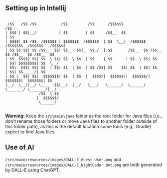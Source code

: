 ## Setting up in Intellij

   ```
   
    /$$   /$$ /$$           /$$         /$$      /$$$$$$                  /$$                    
   | $$$ | $$|__/          | $$        | $$     /$$__  $$                | $$                    
   | $$$$| $$ /$$  /$$$$$$ | $$$$$$$  /$$$$$$  | $$  \__/  /$$$$$$   /$$$$$$$  /$$$$$$   /$$$$$$ 
   | $$ $$ $$| $$ /$$__  $$| $$__  $$|_  $$_/  | $$       /$$__  $$ /$$__  $$ /$$__  $$ /$$__  $$
   | $$  $$$$| $$| $$  \ $$| $$  \ $$  | $$    | $$      | $$  \ $$| $$  | $$| $$$$$$$$| $$  \__/
   | $$\  $$$| $$| $$  | $$| $$  | $$  | $$ /$$| $$    $$| $$  | $$| $$  | $$| $$_____/| $$      
   | $$ \  $$| $$|  $$$$$$$| $$  | $$  |  $$$$/|  $$$$$$/|  $$$$$$/|  $$$$$$$|  $$$$$$$| $$      
   |__/  \__/|__/ \____  $$|__/  |__/   \___/   \______/  \______/  \_______/ \_______/|__/      
                  /$$  \ $$                                                                      
                 |  $$$$$$/                                                                      
                  \______/                                                                       


   ```

**Warning:** Keep the `src\main\java` folder as the root folder for Java files (i.e., don't rename those folders or move Java files to another folder outside of this folder path), as this is the default location some tools (e.g., Gradle) expect to find Java files.

## Use of AI
`/src/main/resources/images/DALL-E_Guest User.png` and `/src/main/resources/images/DALL-E_NightCoder Bot.png` are both generated by DALL-E using ChatGPT.
